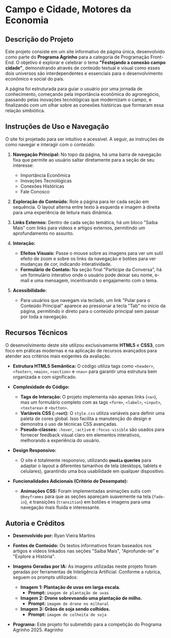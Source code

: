 # Campo e Cidade, Motores da Economia

## Descrição do Projeto

Este projeto consiste em um site informativo de página única, desenvolvido como parte do **Programa Agrinho** para a categoria de Programação Front-End. O objetivo é explorar e celebrar o tema **"Festejando a conexão campo cidade"**, demonstrando através de conteúdo textual e visual como esses dois universos são interdependentes e essenciais para o desenvolvimento econômico e social do país.

A página foi estruturada para guiar o usuário por uma jornada de conhecimento, começando pela importância econômica do agronegócio, passando pelas inovações tecnológicas que modernizam o campo, e finalizando com um olhar sobre as conexões históricas que formaram essa relação simbiótica.

## Instruções de Uso e Navegação

O site foi projetado para ser intuitivo e acessível. A seguir, as instruções de como navegar e interagir com o conteúdo:

1.  **Navegação Principal:** No topo da página, há uma barra de navegação fixa que permite ao usuário saltar diretamente para a seção de seu interesse:
    * Importância Econômica
    * Inovações Tecnológicas
    * Conexões Históricas
    * Fale Conosco

2.  **Exploração do Conteúdo:** Role a página para ler cada seção em sequência. O layout alterna entre texto à esquerda e imagem à direita para uma experiência de leitura mais dinâmica.

3.  **Links Externos:** Dentro de cada seção temática, há um bloco "Saiba Mais" com links para vídeos e artigos externos, permitindo um aprofundamento no assunto.

4.  **Interação:**
    * **Efeitos Visuais:** Passe o mouse sobre as imagens para ver um sutil efeito de zoom e sobre os links da navegação e botões para ver mudanças de cor, indicando interatividade.
    * **Formulário de Contato:** Na seção final "Participe da Conversa", há um formulário interativo onde o usuário pode deixar seu nome, e-mail e uma mensagem, incentivando o engajamento com o tema.

5.  **Acessibilidade:**
    * Para usuários que navegam via teclado, um link "Pular para o Conteúdo Principal" aparece ao pressionar a tecla "Tab" no início da página, permitindo ir direto para o conteúdo principal sem passar por toda a navegação.

## Recursos Técnicos 

O desenvolvimento deste site utilizou exclusivamente **HTML5** e **CSS3**, com foco em práticas modernas e na aplicação de recursos avançados para atender aos critérios mais exigentes da avaliação.

* **Estrutura HTML5 Semântica:** O código utiliza tags como `<header>`, `<footer>`, `<main>`, `<section>` e `<nav>` para garantir uma estrutura bem organizada e com significado.

* **Complexidade do Código:**
    * **Tags de Interação:** O projeto implementa não apenas links (`<a>`), mas um formulário completo com as tags `<form>`, `<label>`, `<input>`, `<textarea>` e `<button>`.
    * **Variáveis CSS (`:root`):** O `style.css` utiliza variáveis para definir uma paleta de cores global. Isso facilita a manutenção do design e demonstra o uso de técnicas CSS avançadas.
    * **Pseudo-classes:** `:hover`, `:active` e `:focus-visible` são usados para fornecer feedback visual claro em elementos interativos, melhorando a experiência do usuário.

* **Design Responsivo:**
    * O site é totalmente responsivo, utilizando **`@media` queries** para adaptar o layout a diferentes tamanhos de tela (desktops, tablets e celulares), garantindo uma boa usabilidade em qualquer dispositivo.

* **Funcionalidades Adicionais (Critério de Desempate):**
    * **Animações CSS:** Foram implementadas animações sutis com `@keyframes` para que as seções apareçam suavemente na tela (`fade-in`), e transições (`transition`) em botões e imagens para uma navegação mais fluida e interessante.

## Autoria e Créditos

* **Desenvolvido por:** Ryan Vieira Martins

* **Fontes de Conteúdo:** Os textos informativos foram baseados nos artigos e vídeos linkados nas seções "Saiba Mais", "Aprofunde-se" e "Explore a História".

* **Imagens Geradas por IA:** As imagens utilizadas neste projeto foram geradas por ferramentas de Inteligência Artificial. Conforme a rubrica, seguem os prompts utilizados:
    * **Imagem 1: Plantação de uvas em larga escala.**
      * **Prompt:** `imagem de plantação de uvas`
    * **Imagem 2: Drone sobrevoando uma plantação de milho.**
      * **Prompt:** `imagem de drone no milharal`
    * **Imagem 3: Grãos de soja sendo colhidos.**
      * **Prompt:** `imagem de colheita de soja`

* **Programa:** Este projeto foi submetido para a competição do Programa Agrinho 2025. #agrinho
